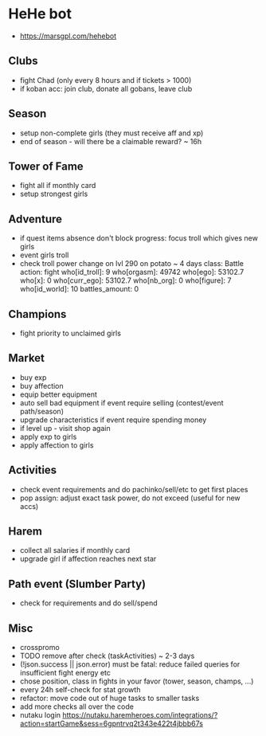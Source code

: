 # HeHe bot

- <https://marsgpl.com/hehebot>

## Clubs

- fight Chad (only every 8 hours and if tickets > 1000)
- if koban acc: join club, donate all gobans, leave club

## Season

- setup non-complete girls (they must receive aff and xp)
- end of season - will there be a claimable reward? ~ 16h

## Tower of Fame

- fight all if monthly card
- setup strongest girls

## Adventure

- if quest items absence don't block progress: focus troll which gives new girls
- event girls troll
- check troll power change on lvl 290 on potato ~ 4 days
     class: Battle
     action: fight
     who[id_troll]: 9
     who[orgasm]: 49742
     who[ego]: 53102.7
     who[x]: 0
     who[curr_ego]: 53102.7
     who[nb_org]: 0
     who[figure]: 7
     who[id_world]: 10
     battles_amount: 0

## Champions

- fight priority to unclaimed girls

## Market

- buy exp
- buy affection
- equip better equipment
- auto sell bad equipment if event require selling (contest/event path/season)
- upgrade characteristics if event require spending money
- if level up - visit shop again
- apply exp to girls
- apply affection to girls

## Activities

- check event requirements and do pachinko/sell/etc to get first places
- pop assign: adjust exact task power, do not exceed (useful for new accs)

## Harem

- collect all salaries if monthly card
- upgrade girl if affection reaches next star

## Path event (Slumber Party)

- check for requirements and do sell/spend

## Misc

- crosspromo
- TODO remove after check (taskActivities) ~ 2-3 days
- (!json.success || json.error) must be fatal: reduce failed queries for insufficient fight energy etc
- chose position, class in fights in your favor (tower, season, champs, ...)
- every 24h self-check for stat growth
- refactor: move code out of huge tasks to smaller tasks
- add more checks all over the code
- nutaku login
     https://nutaku.haremheroes.com/integrations/?action=startGame&sess=6gpntrvq2t343e422t4jbbb67s
